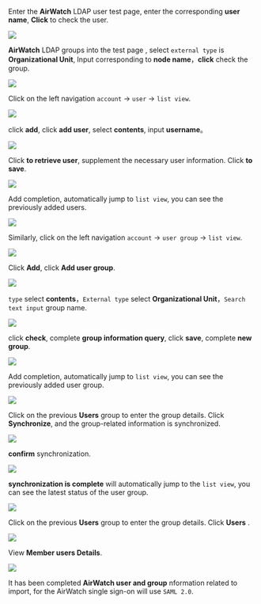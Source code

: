 <IntegrationDetailCard :title="`Import users and groups to AirWatch with ${$localeConfig.brandName}`">

Enter the **AirWatch** LDAP user test page, enter the corresponding **user name**, **Click** to check the user.

<img src="../../images/integration/ldap-airwatch/3-1.png" class="md-img-padding" />

**AirWatch** LDAP groups into the test page , select `external type` is **Organizational Unit**, Input corresponding to **node name**，**click** check the group.

<img src="../../images/integration/ldap-airwatch/3-2.png" class="md-img-padding" />

Click on the left navigation `account` -> `user` -> `list view`.

<img src="../../images/integration/ldap-airwatch/3-3.png" class="md-img-padding" />

click **add**, click **add user**, select **contents**, input **username**。

<img src="../../images/integration/ldap-airwatch/3-5.png" class="md-img-padding" />

Click **to retrieve user**, supplement the necessary user information. Click **to save**.

<img src="../../images/integration/ldap-airwatch/3-6.png" class="md-img-padding" />

Add completion, automatically jump to `list view`, you can see the previously added users.

<img src="../../images/integration/ldap-airwatch/3-7.png" class="md-img-padding" />

Similarly, click on the left navigation `account` -> `user group` -> `list view`.

<img src="../../images/integration/ldap-airwatch/3-4.png" class="md-img-padding" />

Click **Add**, click **Add user group**.

<img src="../../images/integration/ldap-airwatch/3-8.png" class="md-img-padding" />

`type` select **contents**，`External type` select **Organizational Unit**，`Search text input` group name.

<img src="../../images/integration/ldap-airwatch/3-9.png" class="md-img-padding" />

click **check**, complete **group information query**, click **save**, complete **new group**.

<img src="../../images/integration/ldap-airwatch/3-10.png" class="md-img-padding" />

Add completion, automatically jump to `list view`, you can see the previously added user group.

<img src="../../images/integration/ldap-airwatch/3-11.png" class="md-img-padding" />

Click on the previous **Users** group to enter the group details. Click **Synchronize**, and the group-related information is synchronized.

<img src="../../images/integration/ldap-airwatch/3-12.png" class="md-img-padding" />

**confirm** synchronization.

<img src="../../images/integration/ldap-airwatch/3-13.png" class="md-img-padding" />

**synchronization is complete** will automatically jump to the `list view`, you can see the latest status of the user group.

<img src="../../images/integration/ldap-airwatch/3-14.png" class="md-img-padding" />

Click on the previous **Users** group to enter the group details. Click **Users** .

<img src="../../images/integration/ldap-airwatch/3-15.png" class="md-img-padding" />

View **Member users Details**.

<img src="../../images/integration/ldap-airwatch/3-16.png" class="md-img-padding" />

It has been completed **AirWatch user and group** nformation related to import, for the AirWatch single sign-on will use `SAML 2.0`.

</IntegrationDetailCard>
